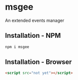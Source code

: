 # msgee
An extended events manager

## Installation - NPM
```sh
npm i msgee
```

## Installation - Browser
```html
<script src="not yet"></script>
```